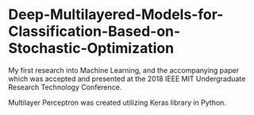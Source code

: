 # Deep-Multilayered-Models-for-Classification-Based-on-Stochastic-Optimization
My first research into Machine Learning, and the accompanying paper which was accepted and presented at the 2018 IEEE MIT Undergraduate Research Technology Conference.

Multilayer Perceptron was created utilizing Keras library in Python.
